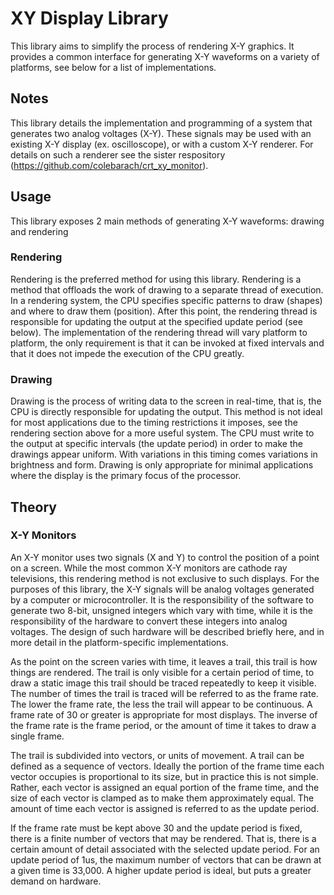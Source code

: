 # XY Display Library

This library aims to simplify the process of rendering X-Y graphics. It provides a common interface for generating X-Y waveforms on a variety of platforms, see below for a list of implementations.

## Notes

This library details the implementation and programming of a system that generates two analog voltages (X-Y). These signals may be used with an existing X-Y display (ex. oscilloscope), or with a custom X-Y renderer. For details on such a renderer see the sister respository (https://github.com/colebarach/crt_xy_monitor).

## Usage

This library exposes 2 main methods of generating X-Y waveforms: drawing and rendering

### Rendering

Rendering is the preferred method for using this library. Rendering is a method that offloads the work of drawing to a separate thread of execution. In a rendering system, the CPU specifies specific patterns to draw (shapes) and where to draw them (position). After this point, the rendering thread is responsible for updating the output at the specified update period (see below). The implementation of the rendering thread will vary platform to platform, the only requirement is that it can be invoked at fixed intervals and that it does not impede the execution of the CPU greatly.

### Drawing

Drawing is the process of writing data to the screen in real-time, that is, the CPU is directly responsible for updating the output. This method is not ideal for most applications due to the timing restrictions it imposes, see the rendering section above for a more useful system. The CPU must write to the output at specific intervals (the update period) in order to make the drawings appear uniform. With variations in this timing comes variations in brightness and form. Drawing is only appropriate for minimal applications where the display is the primary focus of the processor.

## Theory

### X-Y Monitors

An X-Y monitor uses two signals (X and Y) to control the position of a point on a screen. While the most common X-Y monitors are cathode ray televisions, this rendering method is not exclusive to such displays. For the purposes of this library, the X-Y signals will be analog voltages generated by a computer or microcontroller. It is the responsibility of the software to generate two 8-bit, unsigned integers which vary with time, while it is the responsibility of the hardware to convert these integers into analog voltages. The design of such hardware will be described briefly here, and in more detail in the platform-specific implementations.

As the point on the screen varies with time, it leaves a trail, this trail is how things are rendered. The trail is only visible for a certain period of time, to draw a static image this trail should be traced repeatedly to keep it visible. The number of times the trail is traced will be referred to as the frame rate. The lower the frame rate, the less the trail will appear to be continuous. A frame rate of 30 or greater is appropriate for most displays. The inverse of the frame rate is the frame period, or the amount of time it takes to draw a single frame.

The trail is subdivided into vectors, or units of movement. A trail can be defined as a sequence of vectors. Ideally the portion of the frame time each vector occupies is proportional to its size, but in practice this is not simple. Rather, each vector is assigned an equal portion of the frame time, and the size of each vector is clamped as to make them approximately equal. The amount of time each vector is assigned is referred to as the update period.

If the frame rate must be kept above 30 and the update period is fixed, there is a finite number of vectors that may be rendered. That is, there is a certain amount of detail associated with the selected update period. For an update period of 1us, the maximum number of vectors that can be drawn at a given time is 33,000. A higher update period is ideal, but puts a greater demand on hardware.
